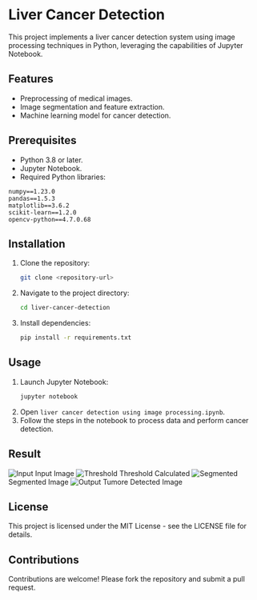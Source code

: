 
# Liver Cancer Detection

This project implements a liver cancer detection system using image processing techniques in Python, 
leveraging the capabilities of Jupyter Notebook.

## Features
- Preprocessing of medical images.
- Image segmentation and feature extraction.
- Machine learning model for cancer detection.

## Prerequisites
- Python 3.8 or later.
- Jupyter Notebook.
- Required Python libraries:

```
numpy==1.23.0
pandas==1.5.3
matplotlib==3.6.2
scikit-learn==1.2.0
opencv-python==4.7.0.68
```

## Installation
1. Clone the repository:
   ```bash
   git clone <repository-url>
   ```
2. Navigate to the project directory:
   ```bash
   cd liver-cancer-detection
   ```
3. Install dependencies:
   ```bash
   pip install -r requirements.txt
   ```

## Usage
1. Launch Jupyter Notebook:
   ```bash
   jupyter notebook
   ```
2. Open `liver cancer detection using image processing.ipynb`.
3. Follow the steps in the notebook to process data and perform cancer detection.

## Result
![Input](https://github.com/user-attachments/assets/5ed4bd8a-ad53-40c8-b4ee-ffbdbb93beba)
Input Image
![Threshold](https://github.com/user-attachments/assets/cf05bc02-5a78-44f9-8f43-5f9ec6da9571)
Threshold Calculated
![Segmented](https://github.com/user-attachments/assets/f1515a26-a116-4bc0-a36b-5a346e9766e0)
Segmented Image
![Output](https://github.com/user-attachments/assets/30c14836-d9d8-4e96-b56a-cb6ebe921cd1)
Tumore Detected Image 

## License
This project is licensed under the MIT License - see the LICENSE file for details.

## Contributions
Contributions are welcome! Please fork the repository and submit a pull request.
